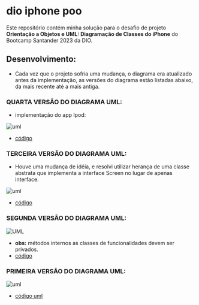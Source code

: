 # dio iphone poo

Este repositório contém minha solução para o desafio de projeto **Orientação a Objetos e UML: Diagramação de Classes do iPhone** do Bootcamp Santander 2023 da DIO.

## Desenvolvimento:

- Cada vez que o projeto sofria uma mudança, o diagrama era atualizado antes da implementação, as versões do diagrama estão listadas abaixo, da mais recente até a mais antiga.

### QUARTA VERSÃO DO DIAGRAMA UML:

- implementação do app Ipod:

![uml](https://www.plantuml.com/plantuml/png/TL51Rjim4Bph5NjKOFZGQr4KQO804H3LHcIVWmsvZWbGIu9BrIs2_BsKg5gqaLv4SeQQ6UxSIiGGXzvMXYE50og2JWKYVgy0u9Sp6kJeJeroBFND1RRnqMJqewhmLM905K5P584VteFflQMUE4efkVfCStKjMi9kWbfaVADG6uupClbckyOV7LFINxrBn6ZKHx94PWeWUIsfPsJjUWZJaeX7rrDE2CVpDk6DTnfC-gJzTZGON-NdJS8wF60m8DDImUKOYbmD7zn5jeDXjD35OFWD7ZVjmylTVhVR_FpldNRVDVSltMR_VF-GR9PdEmtqEnBhQUJZWDTtpbb21YDRYt_ItoCuwx0x5U2JaVWjCz_xGOoIC_gKKR0ETJjIkP7rL8XF4kKH1w7YB6H9nVe6bdxcIPLHpzUraL5mczgjvvXY8YrwWSOKXG5glSFNkkY_QB3qM2wSw_iqWa9h_tahnn5LBDnOJXGA-_HHrAAnEK7k6DQ3NoysN-5BISm3k8PpWTTWyPYHkYNMGs__0W00)

- [código](https://www.plantuml.com/plantuml/uml/TL51Rjim4Bph5NjKOFZGQr4KQO804H3LHcIVWmsvZWbGIu9BrIs2_BsKg5gqaLv4SeQQ6UxSIiGGXzvMXYE50og2JWKYVgy0u9Sp6kJeJeroBFND1RRnqMJqewhmLM905K5P584VteFflQMUE4efkVfCStKjMi9kWbfaVADG6uupClbckyOV7LFINxrBn6ZKHx94PWeWUIsfPsJjUWZJaeX7rrDE2CVpDk6DTnfC-gJzTZGON-NdJS8wF60m8DDImUKOYbmD7zn5jeDXjD35OFWD7ZVjmylTVhVR_FpldNRVDVSltMR_VF-GR9PdEmtqEnBhQUJZWDTtpbb21YDRYt_ItoCuwx0x5U2JaVWjCz_xGOoIC_gKKR0ETJjIkP7rL8XF4kKH1w7YB6H9nVe6bdxcIPLHpzUraL5mczgjvvXY8YrwWSOKXG5glSFNkkY_QB3qM2wSw_iqWa9h_tahnn5LBDnOJXGA-_HHrAAnEK7k6DQ3NoysN-5BISm3k8PpWTTWyPYHkYNMGs__0W00)

### TERCEIRA VERSÃO DO DIAGRAMA UML:

- Houve uma mudança de idéia, e resolvi utilizar herança de uma classe abstrata que implementa a interface Screen no lugar de apenas interface.

![uml](https://www.plantuml.com/plantuml/png/RP31QlCm48JlVeezEeGS_kjFAMcX44FJ19AUoqPQ9m9P4bgvQIbzzygMQwic5riQIVFDpfe3-j0skb0caAzH41o49p9V1G2yMoM1B_PQ2MkuNFpHTYwef7uN1PuuU1G1X4PcU70ELECqDMG2vvRBMvxBkMaksrxQei4p-JBc79IUct2LkrX3qN-viGqb6bp6PTGhPoMe-8dhVNUvI-Y6HTGEMADNmFslWFb88wCojUquK2k36Wx1AtE6pMxxzFRuUZpkNkBBALLaqaSW8_j6klbNpuh3NNfstxIi17TgFwZJ-5akfYssJDcUIPC8vGAckOVKEMEyBXLtXllOMfbum2hGvET9MvGP0AKyugdCUitQp1dJXR7Acn44QltB5jO4526Z6RwIp_3n8sYBIgS4gMzOjMurOVx3l_nWA60kf-RdOZPCTxGc8zj6_m00)

- [código](https://www.plantuml.com/plantuml/uml/RP31QlCm48JlVeezEeGS_kjFAMcX44FJ19AUoqPQ9m9P4bgvQIbzzygMQwic5riQIVFDpfe3-j0skb0caAzH41o49p9V1G2yMoM1B_PQ2MkuNFpHTYwef7uN1PuuU1G1X4PcU70ELECqDMG2vvRBMvxBkMaksrxQei4p-JBc79IUct2LkrX3qN-viGqb6bp6PTGhPoMe-8dhVNUvI-Y6HTGEMADNmFslWFb88wCojUquK2k36Wx1AtE6pMxxzFRuUZpkNkBBALLaqaSW8_j6klbNpuh3NNfstxIi17TgFwZJ-5akfYssJDcUIPC8vGAckOVKEMEyBXLtXllOMfbum2hGvET9MvGP0AKyugdCUitQp1dJXR7Acn44QltB5jO4526Z6RwIp_3n8sYBIgS4gMzOjMurOVx3l_nWA60kf-RdOZPCTxGc8zj6_m00)


### SEGUNDA VERSÃO DO DIAGRAMA UML:

![UML](https://www.plantuml.com/plantuml/png/bP9HQWCX48RVFSKy9eJSe8JqhO6M1j8BJ7II5LmLPxQXbDwz6hkD2qiWB-xuiVppgRDbmIH3xvJrGkc4ck2W4v7_LW3m6Qm1xi9bfuFdnNB2tgFOId-KmYDBGYsW7JB3BdR1KyvOlOIUQY9q_sNcknWCsBpaUbz-VeuHub-HsG5Fc2pmzQEWzAZHJQ3jewEUl70hlPenh7Xwc5jaTPaBMxzQbgU39ElFctvWgxdGQrHq-5MYnoqEJCsUoP6MnHBKlD9TethwUQSQRomNWJsUQL7zWAtGhNyY5z0qGcZC1nuBUDndVA5xHXgT6rLqy89QckQUBvGQcxneUaFh7XMgemNh8QutpJ1C-UWxfVLMfwoylTgIDqFlVW40)
- **obs:** métodos internos as classes de funcionalidades devem ser privados.
- [código](https://www.plantuml.com/plantuml/uml/bP9HQWCX48RVFSKy9eJSe8JqhO6M1j8BJ7II5LmLPxQXbDwz6hkD2qiWB-xuiVppgRDbmIH3xvJrGkc4ck2W4v7_LW3m6Qm1xi9bfuFdnNB2tgFOId-KmYDBGYsW7JB3BdR1KyvOlOIUQY9q_sNcknWCsBpaUbz-VeuHub-HsG5Fc2pmzQEWzAZHJQ3jewEUl70hlPenh7Xwc5jaTPaBMxzQbgU39ElFctvWgxdGQrHq-5MYnoqEJCsUoP6MnHBKlD9TethwUQSQRomNWJsUQL7zWAtGhNyY5z0qGcZC1nuBUDndVA5xHXgT6rLqy89QckQUBvGQcxneUaFh7XMgemNh8QutpJ1C-UWxfVLMfwoylTgIDqFlVW40)

### PRIMEIRA VERSÃO DO DIAGRAMA UML:

![uml](https://www.plantuml.com/plantuml/png/dPBVQYen48VlynHpgOXlS13FNOMM2lO5ncJKWMmIChELKlhkpJPrcuL5Q6-oan-RRxxysOfYrhxpnd1GoYUq10URYSAx0O3No0xa4gyx6uCibfFiEIdNzCCOF8fcj0hMemZiqYK6AepLG-oe4k4obYNVfUY0or3g_V3p_vGWVHSbE-09CuDyVGmCFIgw0NANF7KKL5hfrOpX6BUR6P7LPGwsVcJHVmVD7CwRhXUsOcwevF6jKCOfzaBDNCYJrSKIpBpINQEw-tcdkion309xFDEY-e6mqWytau_ecaRet0iUI_07d_66xXXPzFwcKjOhMcsQ1xbIRjgKmT8Jil-jK7rQiExJUjCyXaa--axJUghJRBXxOxOKND_vJm00)

- [código uml](https://www.plantuml.com/plantuml/uml/dPBVQYen48VlynHpgOXlS13FNOMM2lO5ncJKWMmIChELKlhkpJPrcuL5Q6-oan-RRxxysOfYrhxpnd1GoYUq10URYSAx0O3No0xa4gyx6uCibfFiEIdNzCCOF8fcj0hMemZiqYK6AepLG-oe4k4obYNVfUY0or3g_V3p_vGWVHSbE-09CuDyVGmCFIgw0NANF7KKL5hfrOpX6BUR6P7LPGwsVcJHVmVD7CwRhXUsOcwevF6jKCOfzaBDNCYJrSKIpBpINQEw-tcdkion309xFDEY-e6mqWytau_ecaRet0iUI_07d_66xXXPzFwcKjOhMcsQ1xbIRjgKmT8Jil-jK7rQiExJUjCyXaa--axJUghJRBXxOxOKND_vJm00)